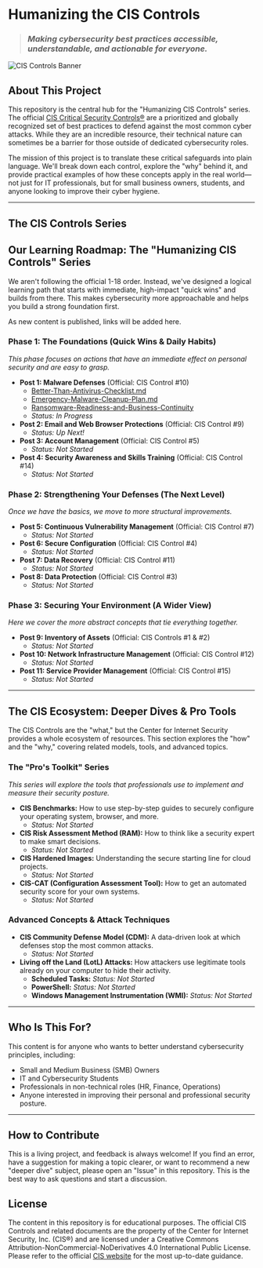 # Humanizing the CIS Controls

> ### *Making cybersecurity best practices accessible, understandable, and actionable for everyone.*

![CIS Controls Banner](https://www.cisecurity.org/wp-content/uploads/2023/10/cis-controls-v8-1-social-1200x627-1.png)

## About This Project

This repository is the central hub for the "Humanizing CIS Controls" series. The official [CIS Critical Security Controls®](https://www.cisecurity.org/controls/) are a prioritized and globally recognized set of best practices to defend against the most common cyber attacks. While they are an incredible resource, their technical nature can sometimes be a barrier for those outside of dedicated cybersecurity roles.

The mission of this project is to translate these critical safeguards into plain language. We'll break down each control, explore the "why" behind it, and provide practical examples of how these concepts apply in the real world—not just for IT professionals, but for small business owners, students, and anyone looking to improve their cyber hygiene.

---

## The CIS Controls Series

## Our Learning Roadmap: The "Humanizing CIS Controls" Series

We aren't following the official 1-18 order. Instead, we've designed a logical learning path that starts with immediate, high-impact "quick wins" and builds from there. This makes cybersecurity more approachable and helps you build a strong foundation first.

As new content is published, links will be added here.

### **Phase 1: The Foundations (Quick Wins & Daily Habits)**
*This phase focuses on actions that have an immediate effect on personal security and are easy to grasp.*

* **Post 1: Malware Defenses** (Official: CIS Control #10)
    * [Better-Than-Antivirus-Checklist.md](https://github.com/Ape-ish/humanizing-cis-controls/blob/main/Better-Than-Antivirus-Checklist.md)
    * [Emergency-Malware-Cleanup-Plan.md](https://github.com/Ape-ish/humanizing-cis-controls/blob/main/Emergency-Malware-Cleanup-Plan.md)
    * [Ransomware-Readiness-and-Business-Continuity](https://github.com/Ape-ish/humanizing-cis-controls/blob/main/Ransomware-Readiness-and-Business-Continuity)
    * *Status: In Progress*
* **Post 2: Email and Web Browser Protections** (Official: CIS Control #9)
    * *Status: Up Next!*
* **Post 3: Account Management** (Official: CIS Control #5)
    * *Status: Not Started*
* **Post 4: Security Awareness and Skills Training** (Official: CIS Control #14)
    * *Status: Not Started*

### **Phase 2: Strengthening Your Defenses (The Next Level)**
*Once we have the basics, we move to more structural improvements.*

* **Post 5: Continuous Vulnerability Management** (Official: CIS Control #7)
    * *Status: Not Started*
* **Post 6: Secure Configuration** (Official: CIS Control #4)
    * *Status: Not Started*
* **Post 7: Data Recovery** (Official: CIS Control #11)
    * *Status: Not Started*
* **Post 8: Data Protection** (Official: CIS Control #3)
    * *Status: Not Started*

### **Phase 3: Securing Your Environment (A Wider View)**
*Here we cover the more abstract concepts that tie everything together.*

* **Post 9: Inventory of Assets** (Official: CIS Controls #1 & #2)
    * *Status: Not Started*
* **Post 10: Network Infrastructure Management** (Official: CIS Control #12)
    * *Status: Not Started*
* **Post 11: Service Provider Management** (Official: CIS Control #15)
    * *Status: Not Started*

---

## The CIS Ecosystem: Deeper Dives & Pro Tools

The CIS Controls are the "what," but the Center for Internet Security provides a whole ecosystem of resources. This section explores the "how" and the "why," covering related models, tools, and advanced topics.

### **The "Pro's Toolkit" Series**
*This series will explore the tools that professionals use to implement and measure their security posture.*

* **CIS Benchmarks:** How to use step-by-step guides to securely configure your operating system, browser, and more.
    * *Status: Not Started*
* **CIS Risk Assessment Method (RAM):** How to think like a security expert to make smart decisions.
    * *Status: Not Started*
* **CIS Hardened Images:** Understanding the secure starting line for cloud projects.
    * *Status: Not Started*
* **CIS-CAT (Configuration Assessment Tool):** How to get an automated security score for your own systems.
    * *Status: Not Started*

### **Advanced Concepts & Attack Techniques**

* **CIS Community Defense Model (CDM):** A data-driven look at which defenses stop the most common attacks.
    * *Status: Not Started*
* **Living off the Land (LotL) Attacks:** How attackers use legitimate tools already on your computer to hide their activity.
    * **Scheduled Tasks:** *Status: Not Started*
    * **PowerShell:** *Status: Not Started*
    * **Windows Management Instrumentation (WMI):** *Status: Not Started*


---

## Who Is This For?

This content is for anyone who wants to better understand cybersecurity principles, including:
* Small and Medium Business (SMB) Owners
* IT and Cybersecurity Students
* Professionals in non-technical roles (HR, Finance, Operations)
* Anyone interested in improving their personal and professional security posture.

---

## How to Contribute

This is a living project, and feedback is always welcome! If you find an error, have a suggestion for making a topic clearer, or want to recommend a new "deeper dive" subject, please open an "Issue" in this repository. This is the best way to ask questions and start a discussion.

## License

The content in this repository is for educational purposes. The official CIS Controls and related documents are the property of the Center for Internet Security, Inc. (CIS®) and are licensed under a Creative Commons Attribution-NonCommercial-NoDerivatives 4.0 International Public License. Please refer to the official [CIS website](https://www.cisecurity.org/) for the most up-to-date guidance.

